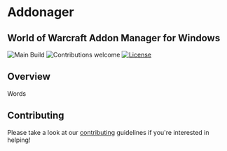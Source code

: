 # Addonager
## World of Warcraft Addon Manager for Windows

![Main Build](https://github.com/bitobrian/addonager/workflows/Main%20Build/badge.svg)
![Contributions welcome](https://img.shields.io/badge/contributions-welcome-orange.svg)
[![License](https://img.shields.io/badge/license-MIT-blue.svg)](https://opensource.org/licenses/MIT)

## Overview

Words

## Contributing
Please take a look at our [contributing](https://github.com/bitobrian/addonager/blob/master/Contributing.md) guidelines if you're interested in helping!

